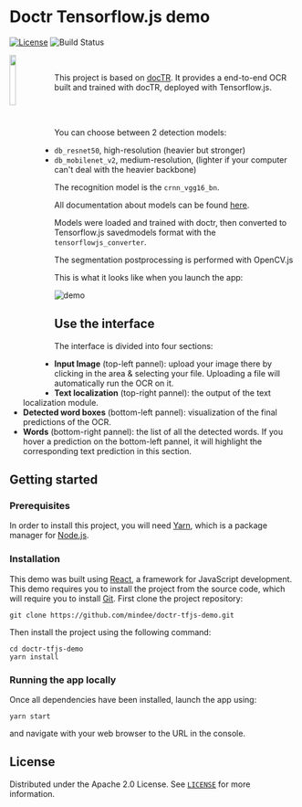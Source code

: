 # Doctr Tensorflow.js demo

[![License](https://img.shields.io/badge/License-Apache%202.0-blue.svg)](LICENSE) ![Build Status](https://github.com/mindee/doctr-tfjs-demo/workflows/builds/badge.svg)

<img width="15%" align="left" src="https://github.com/teamMindee/tensorflow-js-demo/releases/download/v0.1-models/icon_doctr.gif">

<br/>

This project is based on [docTR](https://github.com/mindee/doctr).
It provides a end-to-end OCR built and trained with docTR, deployed with Tensorflow.js.

<br/><br/>

You can choose between 2 detection models:
- `db_resnet50`, high-resolution (heavier but stronger)
- `db_mobilenet_v2`, medium-resolution, (lighter if your computer can't deal with the heavier backbone)

The recognition model is the `crnn_vgg16_bn`.

All documentation about models can be found [here](https://mindee.github.io/doctr/models.html).

Models were loaded and trained with doctr, then converted to Tensorflow.js savedmodels format
with the `tensorflowjs_converter`.

The segmentation postprocessing is performed with OpenCV.js

This is what it looks like when you launch the app:

![demo](https://github.com/teamMindee/tensorflow-js-demo/releases/download/v0.1-models/demo_app.png)

## Use the interface

The interface is divided into four sections:
- **Input Image** (top-left pannel): upload your image there by clicking in the area & selecting your file. Uploading a file will automatically run the OCR on it.
- **Text localization** (top-right pannel): the output of the text localization module.
- **Detected word boxes** (bottom-left pannel): visualization of the final predictions of the OCR.
- **Words** (bottom-right pannel): the list of all the detected words. If you hover a prediction on the bottom-left pannel, it will highlight the corresponding text prediction in this section.


## Getting started

### Prerequisites

In order to install this project, you will need [Yarn](https://classic.yarnpkg.com/lang/en/docs/install), which is a package manager for [Node.js](https://nodejs.org/en/).

### Installation

This demo was built using [React](https://reactjs.org/), a framework for JavaScript development. This demo requires you to install the project from the source code, which will require you to install [Git](https://git-scm.com/book/en/v2/Getting-Started-Installing-Git). First clone the project repository:
```shell
git clone https://github.com/mindee/doctr-tfjs-demo.git
```

Then install the project using the following command:

```shell
cd doctr-tfjs-demo
yarn install
```

### Running the app locally

Once all dependencies have been installed, launch the app using:
```shell
yarn start
```
and navigate with your web browser to the URL in the console. 


## License

Distributed under the Apache 2.0 License. See [`LICENSE`](LICENSE) for more information.
